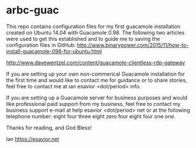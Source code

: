 # arbc-guac
This repo contains configuration files for my first guacamole installation
created on Ubuntu 14.04 with Guacamole 0.98. The following two articles
were used to get this established and to guide me to saving the configuration
files in GitHub:
http://www.binarypower.com/2015/11/how-to-install-guacamole-098-for-ubuntu.html

http://www.davewentzel.com/content/guacamole-clientless-rdp-gateway

If you are setting up your own non-commerical Guacamole installation for the 
first time and would like to contact me for guidance or to share stories, feel 
free to contact me at ian <at sign> esavior <dot/period> info.

If you are setting up a Guacamole server for business purposes and would like
professional paid support from my business, feel free to contact my business
support e-mail at help <at sign> esavior <dot/period> net or at the following
telephone number: eight four three <dash> eight zero four <dash> eight four
one one.

Thanks for reading, and God Bless!

Ian
https://esavior.net
